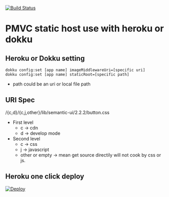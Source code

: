 [![Build Status](https://travis-ci.org/pmvc/pmvc-static.svg?branch=master)](https://travis-ci.org/pmvc/pmvc-static)

PMVC static host use with heroku or dokku 
===============

## Heroku or Dokku setting
```
dokku config:set [app name] imageMiddlewareUri=[specific uri]
dokku config:set [app name] staticRoot=[specific path]
```
* path could be an uri or local file path 

## URI Spec
/{c,d}/{c,j,other}/lib/semantic-ui/2.2.2/button.css
* First level
   * c -> cdn
   * d -> develop mode
* Second level
   * c -> css
   * j -> javascript
   * other or empty -> mean get source directily will not cook by css or js.


## Heroku one click deploy
[![Deploy](https://www.herokucdn.com/deploy/button.png)](https://heroku.com/deploy?template=https://github.com/pmvc/pmvc-static)

